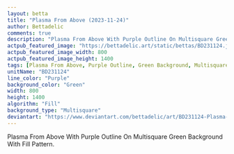 ```yaml
---
layout: betta
title: "Plasma From Above (2023-11-24)"
author: Bettadelic
comments: true
description: "Plasma From Above With Purple Outline On Multisquare Green Background With Fill Pattern."
actpub_featured_image: "https://bettadelic.art/static/bettas/BD231124.jpg"
actpub_featured_image_width: 800
actpub_featured_image_height: 1400
tags: [Plasma From Above, Purple Outline, Green Background, Multisquare Background Pattern, Fill Pattern, November 2023]
unitName: "BD231124"
line_color: "Purple"
background_color: "Green"
width: 800
height: 1400
algorithm: "Fill"
background_type: "Multisquare"
deviantart: "https://www.deviantart.com/bettadelic/art/BD231124-Plasma-From-Above-2023-11-24-996971209"
---
```


Plasma From Above With Purple Outline On Multisquare Green Background With Fill Pattern.

